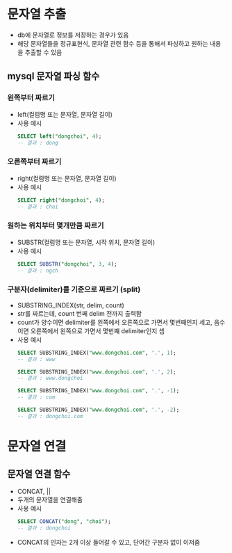 # 문자열 추출
- db에 문자열로 정보를 저장하는 경우가 있음
- 해당 문자열들을 정규표현식, 문자열 관련 함수 등을 통해서 파싱하고 원하는 내용을 추출할 수 있음
## mysql 문자열 파싱 함수
### 왼쪽부터 짜르기
- left(컬럼명 또는 문자열, 문자열 길이)
- 사용 예시
    ```sql
    SELECT left("dongchoi", 4);
    -- 결과 : dong
    ```
### 오른쪽부터 짜르기
- right(컬럼명 또는 문자열, 문자열 길이)
- 사용 예시
    ```sql
    SELECT right("dongchoi", 4);
    -- 결과 : choi
    ```
### 원하는 위치부터 몇개만큼 짜르기
- SUBSTR(컬럼명 또는 문자열, 시작 위치, 문자열 길이)
- 사용 예시
    ```sql
    SELECT SUBSTR("dongchoi", 3, 4);
    -- 결과 : ngch
    ```
### 구분자(delimiter)를 기준으로 짜르기 (split)
- SUBSTRING_INDEX(str, delim, count)
- str를 짜르는데, count 번째 delim 전까지 출력함
- count가 양수이면 delimiter를 왼쪽에서 오른쪽으로 가면서 몇번째인지 세고, 음수이면 오른쪽에서 왼쪽으로 가면서 몇번쨰 delimiter인지 셈
- 사용 예시
    ```sql
    SELECT SUBSTRING_INDEX("www.dongchoi.com", '.', 1);
    -- 결과 : www

    SELECT SUBSTRING_INDEX("www.dongchoi.com", '.', 2);
    -- 결과 : www.dongchoi
    
    SELECT SUBSTRING_INDEX("www.dongchoi.com", '.', -1);
    -- 결과 : com

    SELECT SUBSTRING_INDEX("www.dongchoi.com", '.', -2);
    -- 결과 : dongchoi.com
    ```

# 문자열 연결
## 문자열 연결 함수
- CONCAT, ||
- 두개의 문자열을 연결해줌
- 사용 예시
    ```sql
    SELECT CONCAT("dong", "choi");
    -- 결과 : dongchoi
    ```
- CONCAT의 인자는 2개 이상 들어갈 수 있고, 단어간 구분자 없이 이저줌